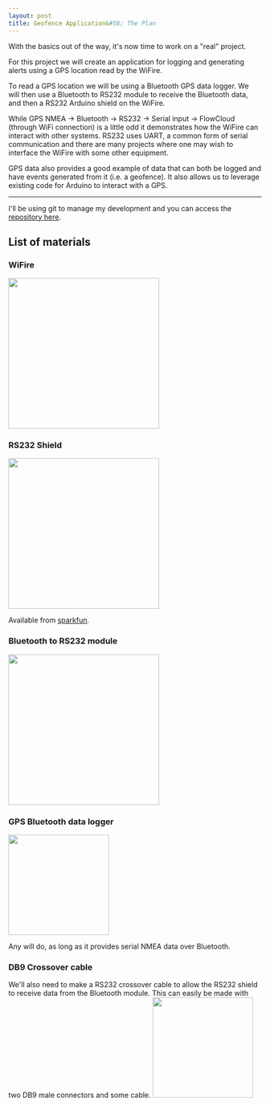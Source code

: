 ```yaml
---
layout: post
title: Geofence Application&#58; The Plan
---
```


With the basics out of the way, it's now time to work on a "real" project.

For this project we will create an application for logging and generating alerts using a GPS location read by the WiFire.

To read a GPS location we will be using a Bluetooth GPS data logger. We will then use a Bluetooth to RS232 module to receive the Bluetooth data, and then a RS232 Arduino shield on the WiFire.

While GPS NMEA -> Bluetooth -> RS232 -> Serial input -> FlowCloud (through WiFi connection) is a little odd it demonstrates how the WiFire can interact with other systems. RS232 uses UART, a common form of serial communication and there are many projects where one may wish to interface the WiFire with some other equipment. 

GPS data also provides a good example of data that can both be logged and have events generated from it (i.e. a geofence). It also allows us to leverage existing code for Arduino to interact with a GPS. 

<hr>

I'll be using git to manage my development and you can access the [repository here](https://github.com/FlowCloud/geofence). 

## List of materials  

### WiFire
<img src="/flow-on-arduino/images/wifire.png" width="300"></img>

### RS232 Shield
<img src="/flow-on-arduino/images/rs232.jpg" width="300"></img>

Available from [sparkfun](https://www.sparkfun.com/products/13029).

### Bluetooth to RS232 module 
<img src="/flow-on-arduino/images/bluetooth.jpg" width="300"></img>

### GPS Bluetooth data logger
<img src="/flow-on-arduino/images/gps.jpg" width="200"></img>

Any will do, as long as it provides serial NMEA data over Bluetooth.

### DB9 Crossover cable
We'll also need to make a RS232 crossover cable to allow the RS232 shield to receive data from the Bluetooth module.
This can easily be made with two DB9 male connectors and some cable.
<img src="/flow-on-arduino/images/db9.jpg" width="200"></img>

